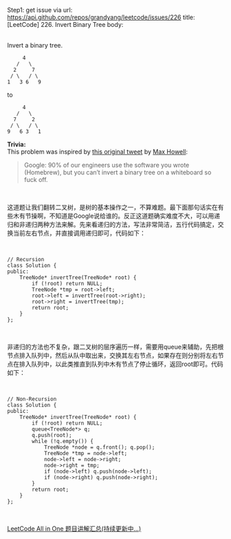 Step1: get issue via url: https://api.github.com/repos/grandyang/leetcode/issues/226 
 title:[LeetCode] 226. Invert Binary Tree 
 body:  
  

Invert a binary tree.
    
    
         4
       /   \
      2     7
     / \   / \
    1   3 6   9

to
    
    
         4
       /   \
      7     2
     / \   / \
    9   6 3   1

**Trivia:**  
This problem was inspired by [this original tweet](https://twitter.com/mxcl/status/608682016205344768) by [Max Howell](https://twitter.com/mxcl):

> Google: 90% of our engineers use the software you wrote (Homebrew), but you can’t invert a binary tree on a whiteboard so fuck off.

 

这道题让我们翻转二叉树，是树的基本操作之一，不算难题。最下面那句话实在有些木有节操啊，不知道是Google说给谁的。反正这道题确实难度不大，可以用递归和非递归两种方法来解。先来看递归的方法，写法非常简洁，五行代码搞定，交换当前左右节点，并直接调用递归即可，代码如下：

 
    
    
    // Recursion
    class Solution {
    public:
        TreeNode* invertTree(TreeNode* root) {
            if (!root) return NULL;
            TreeNode *tmp = root->left;
            root->left = invertTree(root->right);
            root->right = invertTree(tmp);
            return root;
        }
    };

 

非递归的方法也不复杂，跟二叉树的层序遍历一样，需要用queue来辅助，先把根节点排入队列中，然后从队中取出来，交换其左右节点，如果存在则分别将左右节点在排入队列中，以此类推直到队列中木有节点了停止循环，返回root即可。代码如下：

 
    
    
    // Non-Recursion
    class Solution {
    public:
        TreeNode* invertTree(TreeNode* root) {
            if (!root) return NULL;
            queue<TreeNode*> q;
            q.push(root);
            while (!q.empty()) {
                TreeNode *node = q.front(); q.pop();
                TreeNode *tmp = node->left;
                node->left = node->right;
                node->right = tmp;
                if (node->left) q.push(node->left);
                if (node->right) q.push(node->right);
            }
            return root;
        }
    };

 

[LeetCode All in One 题目讲解汇总(持续更新中...)](http://www.cnblogs.com/grandyang/p/4606334.html)
